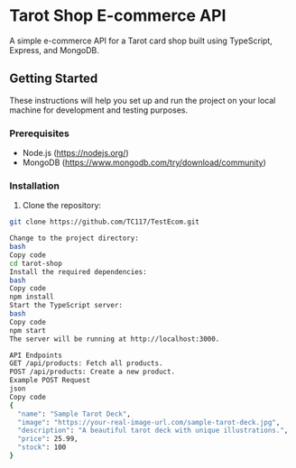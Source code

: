 # Tarot Shop E-commerce API

A simple e-commerce API for a Tarot card shop built using TypeScript, Express, and MongoDB.

## Getting Started

These instructions will help you set up and run the project on your local machine for development and testing purposes.

### Prerequisites

- Node.js (https://nodejs.org/)
- MongoDB (https://www.mongodb.com/try/download/community)

### Installation

1. Clone the repository:

```bash
git clone https://github.com/TC117/TestEcom.git

Change to the project directory:
bash
Copy code
cd tarot-shop
Install the required dependencies:
bash
Copy code
npm install
Start the TypeScript server:
bash
Copy code
npm start
The server will be running at http://localhost:3000.

API Endpoints
GET /api/products: Fetch all products.
POST /api/products: Create a new product.
Example POST Request
json
Copy code
{
  "name": "Sample Tarot Deck",
  "image": "https://your-real-image-url.com/sample-tarot-deck.jpg",
  "description": "A beautiful tarot deck with unique illustrations.",
  "price": 25.99,
  "stock": 100
}
